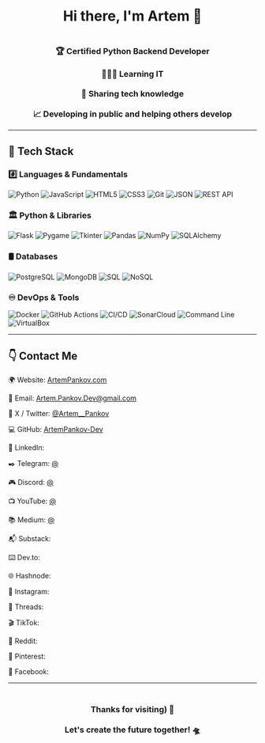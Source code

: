 <h1 align="center">Hi there, I'm Artem 👋</h1>

<h3 align="center">
  <br>🏆 Certified Python Backend Developer</br>
  <br>🧑🏻‍💻 Learning IT</br>
  <br>🤖 Sharing tech knowledge</br>
  <br>📈 Developing in public and helping others develop</br>
</h3>

---

## 🦾 Tech Stack

### #️⃣ Languages & Fundamentals
![Python](https://img.shields.io/badge/Python-3776AB?style=flat&logo=python&logoColor=white)
![JavaScript](https://img.shields.io/badge/JavaScript-F7DF1E?style=flat&logo=javascript&logoColor=black)
![HTML5](https://img.shields.io/badge/HTML5-E34F26?style=flat&logo=html5&logoColor=white)
![CSS3](https://img.shields.io/badge/CSS3-1572B6?style=flat&logo=css3&logoColor=white)
![Git](https://img.shields.io/badge/Git-F05032?style=flat&logo=git&logoColor=white)
![JSON](https://img.shields.io/badge/JSON-000000?style=flat&logo=json&logoColor=white)
![REST API](https://img.shields.io/badge/REST%20API-005571?style=flat&logo=fastapi&logoColor=white)

### 🏛️ Python & Libraries
![Flask](https://img.shields.io/badge/Flask-000000?style=flat&logo=flask&logoColor=white)
![Pygame](https://img.shields.io/badge/Pygame-282828?style=flat&logo=pygame&logoColor=white)
![Tkinter](https://img.shields.io/badge/Tkinter-FFB400?style=flat&logo=python&logoColor=white)
![Pandas](https://img.shields.io/badge/Pandas-150458?style=flat&logo=pandas&logoColor=white)
![NumPy](https://img.shields.io/badge/NumPy-013243?style=flat&logo=numpy&logoColor=white)
![SQLAlchemy](https://img.shields.io/badge/SQLAlchemy-006666?style=flat&logo=python&logoColor=white)

### 🛢 Databases
![PostgreSQL](https://img.shields.io/badge/PostgreSQL-4169E1?style=flat&logo=postgresql&logoColor=white)
![MongoDB](https://img.shields.io/badge/MongoDB-47A248?style=flat&logo=mongodb&logoColor=white)
![SQL](https://img.shields.io/badge/SQL-4479A1?style=flat&logo=sqlite&logoColor=white)
![NoSQL](https://img.shields.io/badge/NoSQL-CC2927?style=flat&logo=databricks&logoColor=white)

### ♾️ DevOps & Tools
![Docker](https://img.shields.io/badge/Docker-2496ED?style=flat&logo=docker&logoColor=white)
![GitHub Actions](https://img.shields.io/badge/GitHub%20Actions-2088FF?style=flat&logo=github-actions&logoColor=white)
![CI/CD](https://img.shields.io/badge/CI/CD-0A0A0A?style=flat&logo=gitlab&logoColor=white)
![SonarCloud](https://img.shields.io/badge/SonarCloud-F3702A?style=flat&logo=sonarcloud&logoColor=white)
![Command Line](https://img.shields.io/badge/CLI-000000?style=flat&logo=gnubash&logoColor=white)
![VirtualBox](https://img.shields.io/badge/Virtualization-183A61?style=flat&logo=virtualbox&logoColor=white)

---

## 👇 Contact Me

🌍 Website: [ArtemPankov.com](https://artempankov.com)

📧 Email: [Artem.Pankov.Dev@gmail.com](mailto:artem.pankov.dev@gmail.com) 

📱 X / Twitter: [@Artem__Pankov](https://x.com/Artem__Pankov)  

💻 GitHub: [ArtemPankov-Dev](https://github.com/ArtemPankov-Dev)

💼 LinkedIn: [](https://linkedin.com/) 

✒️ Telegram: [@](t.me/) 

🎮 Discord: [@](https://discord.com) 

📺 YouTube: [@](https://youtube.com/@)

📚 Medium: [@](https://medium.com/@)

📬 Substack: [](https://substack.com/)

⌨️ Dev.to: [](https://dev.to/)

🌐 Hashnode: [](https://hashnode.com/)

📸 Instagram: [](https://instagram.com/)

💬 Threads: [](https://threads.com/)

🎬 TikTok: [](https://tiktok.com/)

🧠 Reddit: [](https://reddit.com/user/)

📌 Pinterest: [](https://pinterest.com/)

📘 Facebook: [](https://facebook.com/)

---

<h3 align="center">
  <br>Thanks for visiting) 🤗 </br>
  <br>Let's create the future together! 🛸</br>
</h3>

